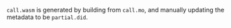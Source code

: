 `call.wasm` is generated by building from `call.mo`, and manually updating the metadata to be `partial.did`. 
